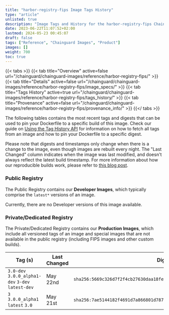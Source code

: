```yaml
---
title: "harbor-registry-fips Image Tags History"
type: "article"
unlisted: true
description: "Image Tags and History for the harbor-registry-fips Chainguard Image"
date: 2023-06-22T11:07:52+02:00
lastmod: 2024-05-23 00:45:07
draft: false
tags: ["Reference", "Chainguard Images", "Product"]
images: []
weight: 700
toc: true
---
```


{{< tabs >}}
{{< tab title="Overview" active=false url="/chainguard/chainguard-images/reference/harbor-registry-fips/" >}}
{{< tab title="Details" active=false url="/chainguard/chainguard-images/reference/harbor-registry-fips/image_specs/" >}}
{{< tab title="Tags History" active=true url="/chainguard/chainguard-images/reference/harbor-registry-fips/tags_history/" >}}
{{< tab title="Provenance" active=false url="/chainguard/chainguard-images/reference/harbor-registry-fips/provenance_info/" >}}
{{</ tabs >}}

The following tables contains the most recent tags and digests that can be used to pin your Dockerfile to a specific build of this image. Check our guide on [Using the Tag History API](/chainguard/chainguard-images/using-the-tag-history-api/) for information on how to fetch all tags from an image and how to pin your Dockerfile to a specific digest.

Please note that digests and timestamps only change when there is a change to the image, even though images are rebuilt every night. The "Last Changed" column indicates when the image was last modified, and doesn't always reflect the latest build timestamp. For more information about how our reproducible builds work, please refer to [this blog post](https://www.chainguard.dev/unchained/reproducing-chainguards-reproducible-image-builds).

### Public Registry
The Public Registry contains our **Developer Images**, which typically comprise the `latest*` versions of an image.

Currently, there are no Developer versions of this image available.

### Private/Dedicated Registry
The Private/Dedicated Registry contains our **Production Images**, which include all versioned tags of an image and special images that are not available in the public registry (including FIPS images and other custom builds).

| Tag (s)                                            | Last Changed | Digest                                                                    |
|----------------------------------------------------|--------------|---------------------------------------------------------------------------|
|  `3.0-dev` `3.0.0_alpha1-dev` `3-dev` `latest-dev` | May 22nd     | `sha256:5669c326d7f2f4cb27630daa18fe3b2306087d164935835d4833dda53f55558f` |
|  `3` `3.0.0_alpha1` `latest` `3.0`                 | May 21st     | `sha256:7ae5144182f4691d7a866801d787450d6ff901478dd192ebdbe6b427ff5596c1` |

